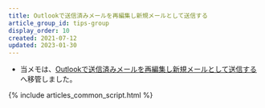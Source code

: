 ```yaml
---
title: Outlookで送信済みメールを再編集し新規メールとして送信する
article_group_id: tips-group
display_order: 10
created: 2021-07-12
updated: 2023-01-30
---
```

- 当メモは、[Outlookで送信済みメールを再編集し新規メールとして送信する](https://thinktwice.tech/it/outlook/re_edit_a_sent_email_in_outlook_and_send_it_as_a_new_email/)へ移管しました。

{% include articles_common_script.html %}
